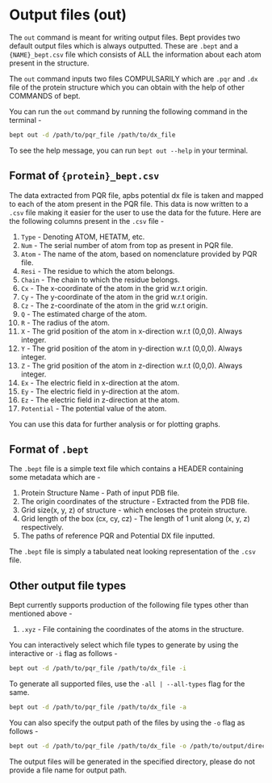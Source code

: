 # Output files (out)

The `out` command is meant for writing output files. Bept provides two default output files which is always outputted. These are `.bept` and a `{NAME}_bept.csv` file which consists of ALL the information about each atom present in the structure.

The `out` command inputs two files COMPULSARILY which are `.pqr` and `.dx` file of the protein structure which you can obtain with the help of other COMMANDS of bept.

You can run the `out` command by running the following command in the terminal -

```bash
bept out -d /path/to/pqr_file /path/to/dx_file
```

To see the help message, you can run `bept out --help` in your terminal.

## Format of `{protein}_bept.csv`

The data extracted from PQR file, apbs potential dx file is taken and mapped to each of the atom present in the PQR file. This data is now written to a `.csv` file making it easier for the user to use the data for the future. Here are the following columns present in the `.csv` file -

1. `Type` - Denoting ATOM, HETATM, etc.
2. `Num` - The serial number of atom from top as present in PQR file.
3. `Atom` - The name of the atom, based on nomenclature provided by PQR file.
4. `Resi` - The residue to which the atom belongs.
5. `Chain` - The chain to which the residue belongs.
6. `Cx` - The x-coordinate of the atom in the grid w.r.t origin.
7. `Cy` - The y-coordinate of the atom in the grid w.r.t origin.
8. `Cz` - The z-coordinate of the atom in the grid w.r.t origin.
9. `Q` - The estimated charge of the atom.
10. `R` - The radius of the atom.
11. `X` - The grid position of the atom in x-direction w.r.t (0,0,0). Always integer.
12. `Y` - The grid position of the atom in y-direction w.r.t (0,0,0). Always integer.
13. `Z` - The grid position of the atom in z-direction w.r.t (0,0,0). Always integer.
14. `Ex` - The electric field in x-direction at the atom.
15. `Ey` - The electric field in y-direction at the atom.
16. `Ez` - The electric field in z-direction at the atom.
17. `Potential` - The potential value of the atom.

You can use this data for further analysis or for plotting graphs.

## Format of `.bept`

The `.bept` file is a simple text file which contains a HEADER containing some metadata which are -

1. Protein Structure Name - Path of input PDB file.
2. The origin coordinates of the structure - Extracted from the PDB file.
3. Grid size(x, y, z) of structure - which encloses the protein structure.
4. Grid length of the box (cx, cy, cz) - The length of 1 unit along (x, y, z) respectively.
5. The paths of reference PQR and Potential DX file inputted.

The `.bept` file is simply a tabulated neat looking representation of the `.csv` file.

## Other output file types

Bept currently supports production of the following file types other than mentioned above -

1. `.xyz` - File containing the coordinates of the atoms in the structure.

You can interactively select which file types to generate by using the interactive or `-i` flag as follows -

```bash
bept out -d /path/to/pqr_file /path/to/dx_file -i
```

To generate all supported files, use the `-all | --all-types` flag for the same.

```bash
bept out -d /path/to/pqr_file /path/to/dx_file -a
```

You can also specify the output path of the files by using the `-o` flag as follows -

```bash
bept out -d /path/to/pqr_file /path/to/dx_file -o /path/to/output/directory
```

The output files will be generated in the specified directory, please do not provide a file name for output path.
